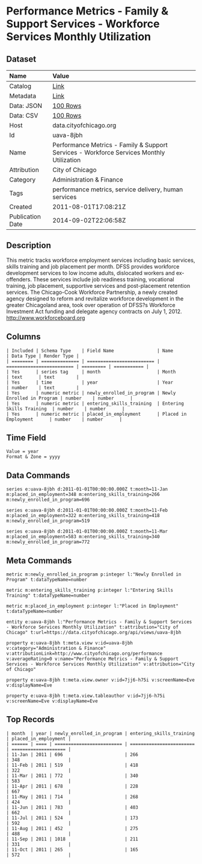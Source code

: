 # Performance Metrics - Family & Support Services - Workforce Services Monthly Utilization

## Dataset

| Name | Value |
| :--- | :---- |
| Catalog | [Link](https://catalog.data.gov/dataset/performance-metrics-family-support-services-workforce-services-monthly-utilization-ae8b4) |
| Metadata | [Link](https://data.cityofchicago.org/api/views/uava-8jbh) |
| Data: JSON | [100 Rows](https://data.cityofchicago.org/api/views/uava-8jbh/rows.json?max_rows=100) |
| Data: CSV | [100 Rows](https://data.cityofchicago.org/api/views/uava-8jbh/rows.csv?max_rows=100) |
| Host | data.cityofchicago.org |
| Id | uava-8jbh |
| Name | Performance Metrics - Family & Support Services - Workforce Services Monthly Utilization |
| Attribution | City of Chicago |
| Category | Administration & Finance |
| Tags | performance metrics, service delivery, human services |
| Created | 2011-08-01T17:08:21Z |
| Publication Date | 2014-09-02T22:06:58Z |

## Description

This metric tracks workforce employment services including basic services, skills training and job placement per month. DFSS provides workforce development services to low income adults, dislocated workers and ex-offenders. These services include job readiness training, vocational training, job placement, supportive services and post-placement retention services.
The Chicago-Cook Workforce Partnership, a newly created agency designed to reform and revitalize workforce development in the greater Chicagoland area, took over operation of DFSS?s Workforce Investment Act funding and delegate agency contracts on July 1, 2012.  http://www.workforceboard.org

## Columns

```ls
| Included | Schema Type    | Field Name                | Name                      | Data Type | Render Type |
| ======== | ============== | ========================= | ========================= | ========= | =========== |
| Yes      | series tag     | month                     | Month                     | text      | text        |
| Yes      | time           | year                      | Year                      | number    | text        |
| Yes      | numeric metric | newly_enrolled_in_program | Newly Enrolled in Program | number    | number      |
| Yes      | numeric metric | entering_skills_training  | Entering Skills Training  | number    | number      |
| Yes      | numeric metric | placed_in_employment      | Placed in Employment      | number    | number      |
```

## Time Field

```ls
Value = year
Format & Zone = yyyy
```

## Data Commands

```ls
series e:uava-8jbh d:2011-01-01T00:00:00.000Z t:month=11-Jan m:placed_in_employment=348 m:entering_skills_training=266 m:newly_enrolled_in_program=696

series e:uava-8jbh d:2011-01-01T00:00:00.000Z t:month=11-Feb m:placed_in_employment=322 m:entering_skills_training=418 m:newly_enrolled_in_program=519

series e:uava-8jbh d:2011-01-01T00:00:00.000Z t:month=11-Mar m:placed_in_employment=583 m:entering_skills_training=340 m:newly_enrolled_in_program=772
```

## Meta Commands

```ls
metric m:newly_enrolled_in_program p:integer l:"Newly Enrolled in Program" t:dataTypeName=number

metric m:entering_skills_training p:integer l:"Entering Skills Training" t:dataTypeName=number

metric m:placed_in_employment p:integer l:"Placed in Employment" t:dataTypeName=number

entity e:uava-8jbh l:"Performance Metrics - Family & Support Services - Workforce Services Monthly Utilization" t:attribution="City of Chicago" t:url=https://data.cityofchicago.org/api/views/uava-8jbh

property e:uava-8jbh t:meta.view v:id=uava-8jbh v:category="Administration & Finance" v:attributionLink=http://www.cityofchicago.org/performance v:averageRating=0 v:name="Performance Metrics - Family & Support Services - Workforce Services Monthly Utilization" v:attribution="City of Chicago"

property e:uava-8jbh t:meta.view.owner v:id=7jj6-h75i v:screenName=Eve v:displayName=Eve

property e:uava-8jbh t:meta.view.tableauthor v:id=7jj6-h75i v:screenName=Eve v:displayName=Eve
```

## Top Records

```ls
| month  | year | newly_enrolled_in_program | entering_skills_training | placed_in_employment | 
| ====== | ==== | ========================= | ======================== | ==================== | 
| 11-Jan | 2011 | 696                       | 266                      | 348                  | 
| 11-Feb | 2011 | 519                       | 418                      | 322                  | 
| 11-Mar | 2011 | 772                       | 340                      | 583                  | 
| 11-Apr | 2011 | 678                       | 228                      | 667                  | 
| 11-May | 2011 | 714                       | 268                      | 424                  | 
| 11-Jun | 2011 | 783                       | 403                      | 662                  | 
| 11-Jul | 2011 | 524                       | 173                      | 592                  | 
| 11-Aug | 2011 | 452                       | 275                      | 488                  | 
| 11-Sep | 2011 | 1018                      | 211                      | 331                  | 
| 11-Oct | 2011 | 265                       | 165                      | 572                  | 
```